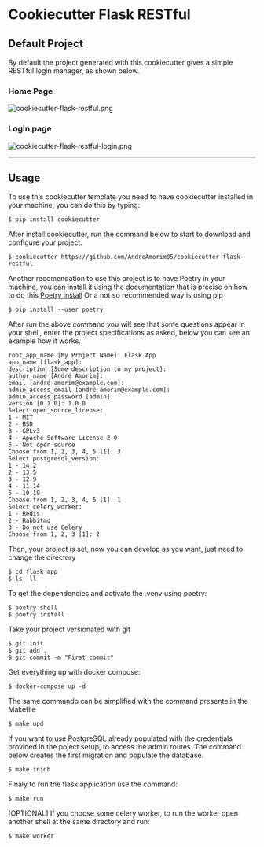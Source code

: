 # Cookiecutter Flask RESTful

## Default Project
By default the project generated with this cookiecutter gives a simple RESTful login manager, as shown below.

### Home Page
![cookiecutter-flask-restful.png](https://cdn.discordapp.com/attachments/955441956731887616/963511388934909982/cookiecutter-flask-restful.png)

### Login page
![cookiecutter-flask-restful-login.png](https://cdn.discordapp.com/attachments/955441956731887616/963511346568257646/cookiecutter-flask-restful-login.png)

* * *

## Usage

To use this cookiecutter template you need to have cookiecutter installed in your machine, you can do this by typing:
```
$ pip install cookiecutter
```

After install cookiecutter, run the command below to start to download and configure your project.
```
$ cookiecutter https://github.com/AndreAmorim05/cookiecutter-flask-restful
```

Another recomendation to use this project is to have Poetry in your machine, you can install it using the documentation that is precise on how to do this [Poetry install](https://python-poetry.org/docs/)
Or a not so recommended way is using pip
```
$ pip install --user poetry
```

After run the above command you will see that some questions appear in your shell, enter the project specifications as asked, below you can see an example how it works.
```
root_app_name [My Project Name]: Flask App
app_name [flask_app]:
description [Some description to my project]:
author_name [André Amorim]:
email [andré-amorim@example.com]:
admin_access_email [andré-amorim@example.com]:
admin_access_password [admin]:
version [0.1.0]: 1.0.0
Select open_source_license:
1 - MIT
2 - BSD
3 - GPLv3
4 - Apache Software License 2.0
5 - Not open source
Choose from 1, 2, 3, 4, 5 [1]: 3
Select postgresql_version:
1 - 14.2
2 - 13.5
3 - 12.9
4 - 11.14
5 - 10.19
Choose from 1, 2, 3, 4, 5 [1]: 1
Select celery_worker:
1 - Redis
2 - Rabbitmq
3 - Do not use Celery
Choose from 1, 2, 3 [1]: 2
```

Then, your project is set, now you can develop as you want, just need to change the directory
```
$ cd flask_app
$ ls -ll
```

To get the dependencies and activate the .venv using poetry:
```
$ poetry shell
$ poetry install
```

Take your project versionated with git
```
$ git init
$ git add .
$ git commit -m "First commit"
```

Get everything up with docker compose:
```
$ docker-compose up -d
```

The same commando can be simplified with the command presente in the Makefile
```
$ make upd
```

If you want to use PostgreSQL already populated with the credentials provided in the poject setup, to access the admin routes. The command below creates the first migration and populate the database. 
```
$ make inidb
```

Finaly to run the flask application use the command:
```
$ make run
```

[OPTIONAL] If you choose some celery worker, to run the worker open another shell at the same directory and run:
```
$ make worker
```
